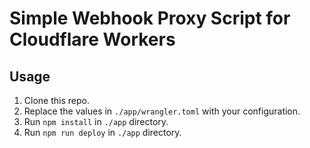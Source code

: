# Simple Webhook Proxy Script for Cloudflare Workers

## Usage

1. Clone this repo.
2. Replace the values in `./app/wrangler.toml` with your configuration.
3. Run `npm install` in `./app` directory.
4. Run `npm run deploy` in `./app` directory.
